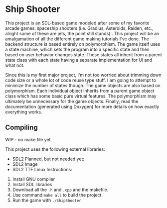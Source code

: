 # Ship Shooter
This project is an SDL-based game modeled after some of my favorite arcade games: spaceship shooters (i.e. Gradius, Asteroids, Raiden, etc., alright some of these are jets, the point still stands).. This project will be an amalgamation of all the different game making tutorials I've done. The backend structure is based entirely on polymorphism. The game itself uses a state machine, which sets the program into a specific state and then based on user behavior changes state. These states all inherit from a parent state class with each state having a separate implementation for UI and what not.

Since this is my first major project, I'm not too worried about trimming down code size or a whole lot of code reuse type stuff. I am going to attempt to minimize the number of states though. The game objects are also based on polymorphism. Each individual object inherits from a parent game object class which has some basic pure virtual features. The polymorphism may ultimately be unnecessary for the game objects. Finally, read the documentation (generated using Doxygen) for more details on how exactly everything works.

## Compiling
WIP - no make file yet.

This project uses the following external libraries:
* SDL2
Planned, but not needed yet:
* SDL2 Image
* SDL2 TTF
Linux Instructions:
1. Install GNU compiler
2. Install SDL libraries
3. Download all the `.h` and `.cpp` and the makefile.
4. Use command `make all` to build the project.
5. Run the game with `./ShipShooter`
